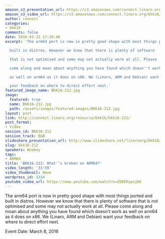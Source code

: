 ```yaml
---
amazon_s3_presentation_url: https://s3.amazonaws.com/connect.linaro.org/bkk16/Presentations/Tuesday/BKK16-212.pdf
amazon_s3_video_url: https://s3.amazonaws.com/connect.linaro.org/bkk16/Videos/Tuesday/BKK16-212%20Whats%20broken%20on%20ARM64.mp4
author: connect
categories:
- bkk16
comments: false
date: 2016-02-22 17:20:40
excerpt: 'The arm64 port is now in pretty good shape with most things ported and

  built in distros. However we know that there is plenty of software

  that is not optimised and some may not actually work at all. Please

  come along and moan about anything you have found which doesn''t work

  as well on arm64 as it does on x86. We (Linaro, ARM and Debian) want

  your feedback on where to direct effort next.'
featured_image_name: BKK16-212.jpg
image:
  featured: true
  name: BKK16-212.jpg
  path: /assets/images/featured-images/BKK16-212.jpg
layout: post
link: http://connect.linaro.org/resource/bkk16/bkk16-212/
post_format:
- Video
session_id: BKK16-212
session_track: B&B
slideshare_presentation_url: http://www.slideshare.net/linaroorg/bkk16212-whats-broken-on-arm64
slug: bkk16-212
speakers: Wookey
tags:
- ARM64
title: 'BKK16-212: What''s broken on ARM64?'
video_length: '33:59'
video_thumbnail: None
wordpress_id: 3334
youtube_video_url: https://www.youtube.com/watch?v=ZO0ERzpojbE
---
```


The arm64 port is now in pretty good shape with most things ported and built in distros. However we know that there is plenty of software that is not optimised and some may not actually work at all. Please come along and moan about anything you have found which doesn't work as well on arm64 as it does on x86. We (Linaro, ARM and Debian) want your feedback on where to direct effort next.

Event Date: March 8, 2016